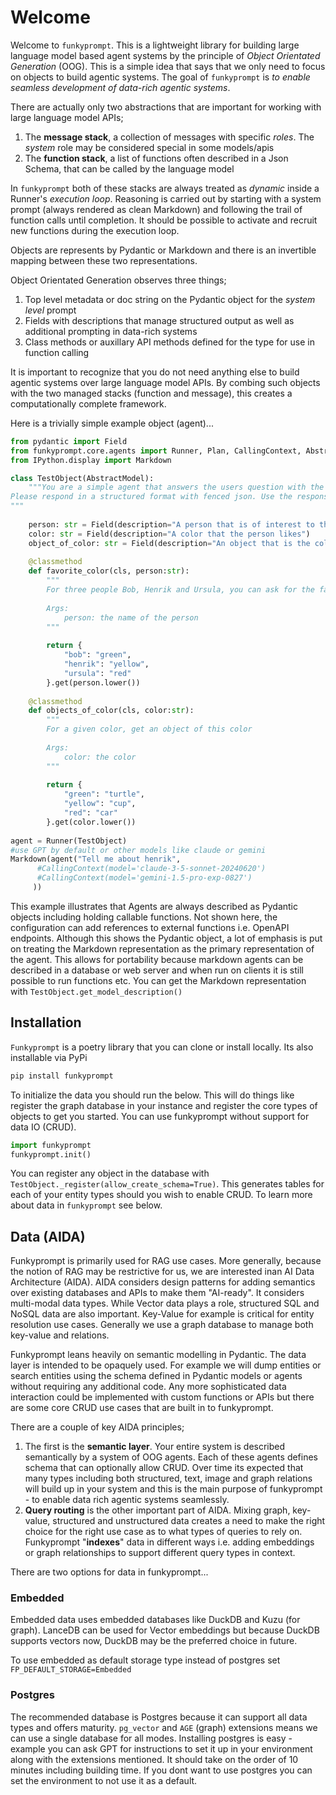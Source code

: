 # Welcome

Welcome to `funkyprompt`. This is a lightweight library for building large language model based agent systems by the principle of _Object Orientated Generation_ (OOG).
This is a simple idea that says that we only need to focus on objects to build agentic systems. The goal of `funkyprompt` is _to enable seamless development of data-rich agentic systems_.  


There are actually only two abstractions that are important for working with large language model APIs;

1. The **message stack**, a collection of messages with specific _roles_. The _system_ role may be considered special in some models/apis
2. The **function stack**, a list of functions often described in a Json Schema, that can be called by the language model

In `funkyprompt` both of these stacks are always treated as _dynamic_ inside a Runner's _execution loop_. 
Reasoning is carried out by starting with a system prompt (always rendered as clean Markdown) and following the trail of function calls until completion. It should be possible to activate and recruit new functions during the execution loop.

Objects are represents by Pydantic or Markdown and there is an invertible mapping between these two representations. 

Object Orientated Generation observes three things;

1. Top level metadata or doc string on the Pydantic object for the _system level_ prompt
2. Fields with descriptions that manage structured output as well as additional prompting in data-rich systems
3. Class methods or auxillary API methods defined for the type for use in function calling

It is important to recognize that you do not need anything else to build agentic systems over large language model APIs. By combing such objects with the two managed stacks (function and message), this creates a computationally complete framework.

Here is a trivially simple example object (agent)...

```python
from pydantic import Field
from funkyprompt.core.agents import Runner, Plan, CallingContext, AbstractModel
from IPython.display import Markdown

class TestObject(AbstractModel):
    """You are a simple agent that answers the users question with the help of functions. 
Please respond in a structured format with fenced json. Use the response format provided.
"""
             
    person: str = Field(description="A person that is of interest to the user")
    color: str = Field(description="A color that the person likes")
    object_of_color: str = Field(description="An object that is the color of the persons favorite color")
        
    @classmethod
    def favorite_color(cls, person:str):
        """
        For three people Bob, Henrik and Ursula, you can ask for the favorite color and get an answer 
        
        Args:
            person: the name of the person
        """
        
        return {
            "bob": "green",
            "henrik": "yellow",
            "ursula": "red"
        }.get(person.lower())
    
    @classmethod
    def objects_of_color(cls, color:str):
        """
        For a given color, get an object of this color
        
        Args:
            color: the color
        """
        
        return {
            "green": "turtle",
            "yellow": "cup",
            "red": "car"
        }.get(color.lower())
    
agent = Runner(TestObject)
#use GPT by default or other models like claude or gemini
Markdown(agent("Tell me about henrik",
      #CallingContext(model='claude-3-5-sonnet-20240620')
      #CallingContext(model='gemini-1.5-pro-exp-0827')
     ))
```

This example illustrates that Agents are always described as Pydantic objects including holding callable functions. Not shown here, the configuration can add references to external functions i.e. OpenAPI endpoints. Although this shows the Pydantic object, a lot of emphasis is put on treating the Markdown representation as the primary representation of the agent. This allows for portability because markdown agents can be described in a database or web server and when run on clients it is still possible to run functions etc. You can get the Markdown representation with `TestObject.get_model_description()`

## Installation

`Funkyprompt` is a poetry library that you can clone or install locally. Its also installable via PyPi

```bash
pip install funkyprompt
```

To initialize the data you should run the below. This will do things like register the graph database in your instance and register the core types of objects to get you started. You can use funkyprompt without support for data IO (CRUD).

```python
import funkyprompt
funkyprompt.init()
```

You can register any object in the database with `TestObject._register(allow_create_schema=True)`. This generates tables for each of your entity types should you wish to enable CRUD. To learn more about data in `funkyprompt` see below.

## Data (AIDA)

Funkyprompt is primarily used for RAG use cases. More generally, because the notion of RAG may be restrictive for us, we are interested inan AI Data Architecture (AIDA). AIDA considers design patterns for adding semantics over existing databases and APIs to make them "AI-ready". It considers multi-modal data types. While Vector data plays a role, structured SQL and NoSQL data are also important. Key-Value for example is critical for entity resolution use cases. Generally we use a graph database to manage both key-value and relations. 

Funkyprompt leans heavily on semantic modelling in Pydantic. The data layer is intended to be opaquely used. For example we will dump entities or search entities using the schema defined in Pydantic models or agents without requiring any additional code. Any more sophisticated data interaction could be implemented with custom functions or APIs but there are some core CRUD use cases that are built in to funkyprompt. 

There are a couple of key AIDA principles;

1. The first is the **semantic layer**. Your entire system is described semantically by a system of OOG agents. Each of these agents defines schema that can optionally allow CRUD. Over time its expected that many types including both structured, text, image and graph relations will build up in your system and this is the main purpose of funkyprompt - to enable data rich agentic systems seamlessly. 
2. **Query routing** is the other important part of AIDA. Mixing graph, key-value, structured and unstructured data creates a need to make the right choice for the right use case as to what types of queries to rely on. Funkyprompt "**indexes**" data in different ways i.e. adding embeddings or graph relationships to support different query types in context.

There are two options for data in funkyprompt...

### Embedded

Embedded data uses embedded databases like DuckDB and Kuzu (for graph). LanceDB can be used for Vector embeddings but because DuckDB supports vectors now, DuckDB may be the preferred choice in future. 

To use embedded as default storage type instead of postgres set `FP_DEFAULT_STORAGE=Embedded`

### Postgres

The recommended database is Postgres because it can support all data types and offers maturity. `pg_vector` and `AGE` (graph) extensions means we can use a single database for all modes. Installing postgres is easy - example you can ask GPT for instructions to set it up in your environment along with the extensions mentioned. It should take on the order of 10 minutes including building time. If you dont want to use postgres you can set the environment to not use it as a default.



